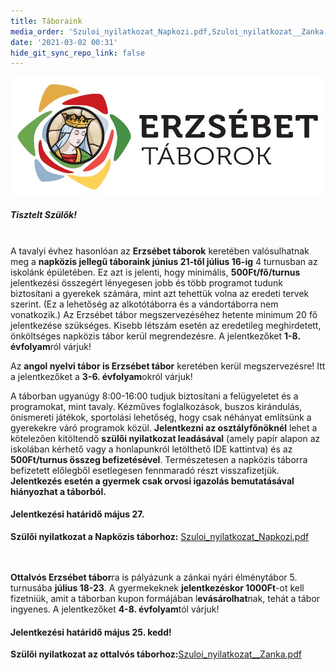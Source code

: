```yaml
---
title: Táboraink
media_order: 'Szuloi_nyilatkozat_Napkozi.pdf,Szuloi_nyilatkozat__Zanka.pdf,Erzsebet_taborok_logo.JPG'
date: '2021-03-02 00:31'
hide_git_sync_repo_link: false
---
```


<div markdown="1" class="centered-text">

![](Erzsebet_taborok_logo.JPG?cropResize=300,300&classes=center)
##### Tisztelt Szülők!<br><br>
A tavalyi évhez hasonlóan az **Erzsébet táborok** keretében valósulhatnak meg a **napközis jellegű táboraink június 21-től július 16-ig** 4 turnusban az iskolánk épületében. Ez azt is jelenti, hogy minimális, **500Ft/fő/turnus** jelentkezési összegért lényegesen jobb és több programot tudunk biztosítani a gyerekek számára, mint azt tehettük volna az eredeti tervek szerint. (Ez a lehetőség az alkotótáborra és a vándortáborra nem vonatkozik.) Az Erzsébet tábor megszervezéséhez hetente minimum 20 fő jelentkezése szükséges. Kisebb létszám esetén az eredetileg meghirdetett, önköltséges napközis tábor kerül megrendezésre. A jelentkezőket **1-8. évfolyam**ról várjuk!

Az **angol nyelvi tábor is Erzsébet tábor** keretében kerül megszervezésre! Itt a jelentkezőket a **3-6. évfolyam**okról várjuk!

A táborban ugyanúgy 8:00-16:00 tudjuk biztosítani a felügyeletet és a programokat, mint tavaly. Kézműves foglalkozások, buszos kirándulás, önismereti játékok, sportolási lehetőség, hogy csak néhányat említsünk a gyerekekre váró programok közül.
**Jelentkezni az osztályfőnöknél** lehet a kötelezően kitöltendő **szülői nyilatkozat leadásával** (amely papír alapon az iskolában kérhető vagy a honlapunkról letölthető IDE kattintva) és az **500Ft/turnus összeg befizetésével**. Természetesen a napközis táborra befizetett előlegből esetlegesen fennmaradó részt visszafizetjük.<br>
**Jelentkezés esetén a gyermek csak orvosi igazolás bemutatásával hiányozhat a táborból.**
#### **Jelentkezési határidő május 27.**

**Szülői nyilatkozat a Napközis táborhoz:** [Szuloi_nyilatkozat_Napkozi.pdf](Szuloi_nyilatkozat_Napkozi.pdf)

<br><br>
**Ottalvós Erzsébet tábor**ra is pályázunk a zánkai nyári élménytábor 5. turnusába **július 18-23**. A gyermekeknek **jelentkezéskor 1000Ft**-ot kell fizetniük, amit a táborban kupon formájában l**evásárolhat**nak, tehát a tábor ingyenes. 
A jelentkezőket **4-8. évfolyam**tól várjuk!
#### **Jelentkezési határidő május 25. kedd!**

**Szülői nyilatkozat az ottalvós táborhoz:**[Szuloi_nyilatkozat__Zanka.pdf](Szuloi_nyilatkozat__Zanka.pdf)


<!-- ##### Napközis jellegű táborok

**Angol nyelvi tábor június 21- június 25.**: Iskolánk épületében napközis jelleggel, 3-6. osztályos gyerekeknek. Tevékenységeink énekek, mondókák, játékok, tanulása angol nyelven.
Egy vidám hét Bagdi Boglárkával, Kathi Noémivel és Hajagos Zsuzsannával.

##### "Ottalvós" táborok

**Alkotó tábor június 27. - július 4.**: Az idén is megszervezzük hagyományos KÉZMŰVES-ALKOTÓ táborunkat KÖRNYEBÁNYÁN. A tábor költsége 30.000Ft. Fő tevékenységeink üvegfestés, origami, csomózás, festés-rajzolás, gyöngyözés, agyagozás, nemezelés, bőrözés, bábkészítés lesznek. Ezeken kívül más, tábor esetén elmaradhatatlan programok is várják a résztvevőket: szalonna és virslisütés, tábortűz, össznépi focizás, játék, móka, kacagás. Mindenkit várunk szertettel! GYERTEK VELÜNK ALKOTNI!
Kísérő tanárok: Szakálné Dornyi Erzsébet, Imréné Csernay Éva, Barabásné Németh Georgina, Hajagos Zsuzsanna

**Vándortábor július 5. - július 11.**: Idén először kerül megszervezésre ez a tábor az országos Erdei Vándortábor Program keretében. A tábor költsége 28.000Ft. A Vértesben gyalogolunk és ismerkedünk a helyi érdekességekkel, nevezetességekkel és magával az erdővel, élővilágával. A napi útvonalak hossza 10km körül mozog, a leghosszabb túrát az utolsó napon kell teljesíteni, melynek hossza 13km. A csomagjainkat magunkkal visszük két táborhely között, ezzel is csökkentve a táborozás alatti ÖKO-lábnyomunkat. Reméljük, hogy az egy hét alatt igazi túrázó közösségé válunk és mindenki büszkén (bár lehet, hogy fáradtan) tekinthet vissza a leküzdött akadályokra! Jelentkezzetek bátran és túrázzunk együtt a Vértesben!
Kísérő tanárok: Csákány Melinda, Fülöp Mária, Kathi Noémi, Magasi Péter

**Balatoni tábor július 18. - július 24.**: idei táborunk Szántódon kerül megszervezésre. A tábor költsége 39.000Ft. Ezen a vidám héten rengeteg játék, fürdőzés, izgalmas programok, kirándulások, tábortűz vár rátok. A táborba vonattal utazunk le és azzal is jövünk hazafelé. Minden jelentkezőt szeretettel várunk, hogy egy felejthetetlen élményben legyen része!
Kísérő tanárok: Csákány Melinda, Greskóné Rausch Szilvia, Kathi Noémi, Néráthné Kiss Annamária, Nádori László.
</div>
-->